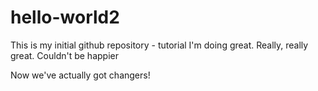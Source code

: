 # hello-world2
This is my initial github repository - tutorial
I'm doing great. Really, really great. Couldn't be happier



Now we've actually got changers!
